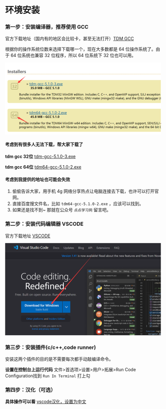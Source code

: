 # 环境安装


### 第一步：安装编译器，推荐使用 GCC

官方下载地址（国内有的地区会比较卡，甚至无法打开）[TDM GCC](http://tdm-gcc.tdragon.net/download/) 

根据你的操作系统位数来选择下载哪一个，现在大多数都是 64 位操作系统了。由于 64 位系统也兼容 32 位程序，所以 64 位系统下 32 位也可以用。

![](static/images/tdmgcc.jpg)

#### 考虑到有很多人无法下载，帮大家下载了

**tdm gcc 32位** [tdm-gcc-5.1.0-3.exe](static/files/tdm-gcc-5.1.0-3.exe)

**tdm gcc 64位** [tdm64-gcc-5.1.0-2.exe](static/files/tdm64-gcc-5.1.0-2.exe)

#### 考虑到我提供的地址也可能会失效

1. 偷偷告诉大家，用手机 4g 网络分享热点让电脑连接去下载，也许可以打开官网。
2. 直接百度搜文件名，比如 `tdm64-gcc-5.1.0-2.exe` ，应该可以找到。
3. 如果还是找不到~ 那就在公众号 `点点学习网` 留言吧。

### 第二步：安装代码编辑器 VSCODE

官方下载地址 [VSCODE](https://code.visualstudio.com/)

![](static/images/vscode.png)

### 第三步：安装插件(c/c++,code runner)

安装这两个插件的目的是不需要每次都手动敲编译命令。

**设置在控制台上运行代码** 文件>首选项>设置>用户>拓展>Run Code Configuration找到  `Run In Terminal`  打上勾

### 第四步：汉化（可选）

**具体操作可以看** [vscode汉化，设置为中文](https://dot2.com/t-55.html)

